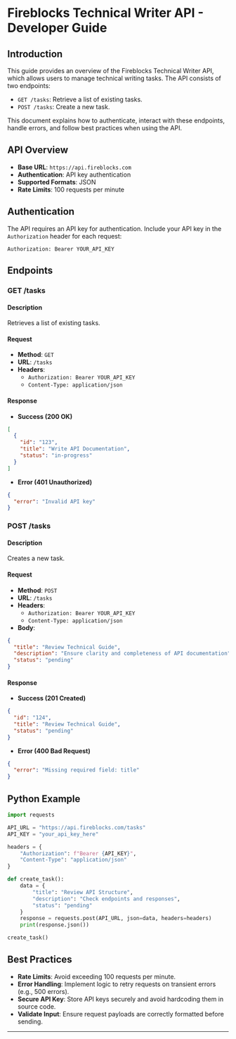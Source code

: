 # Fireblocks Technical Writer API - Developer Guide

## Introduction
This guide provides an overview of the Fireblocks Technical Writer API, which allows users to manage technical writing tasks. The API consists of two endpoints: 
- `GET /tasks`: Retrieve a list of existing tasks.
- `POST /tasks`: Create a new task.

This document explains how to authenticate, interact with these endpoints, handle errors, and follow best practices when using the API.

## API Overview
- **Base URL**: `https://api.fireblocks.com`
- **Authentication**: API key authentication
- **Supported Formats**: JSON
- **Rate Limits**: 100 requests per minute

## Authentication
The API requires an API key for authentication. Include your API key in the `Authorization` header for each request:
```http
Authorization: Bearer YOUR_API_KEY
```

## Endpoints
### GET /tasks
#### Description
Retrieves a list of existing tasks.

#### Request
- **Method**: `GET`
- **URL**: `/tasks`
- **Headers**:
  - `Authorization: Bearer YOUR_API_KEY`
  - `Content-Type: application/json`

#### Response
- **Success (200 OK)**
```json
[
  {
    "id": "123",
    "title": "Write API Documentation",
    "status": "in-progress"
  }
]
```
- **Error (401 Unauthorized)**
```json
{
  "error": "Invalid API key"
}
```

### POST /tasks
#### Description
Creates a new task.

#### Request
- **Method**: `POST`
- **URL**: `/tasks`
- **Headers**:
  - `Authorization: Bearer YOUR_API_KEY`
  - `Content-Type: application/json`
- **Body**:
```json
{
  "title": "Review Technical Guide",
  "description": "Ensure clarity and completeness of API documentation",
  "status": "pending"
}
```

#### Response
- **Success (201 Created)**
```json
{
  "id": "124",
  "title": "Review Technical Guide",
  "status": "pending"
}
```
- **Error (400 Bad Request)**
```json
{
  "error": "Missing required field: title"
}
```

## Python Example
```python
import requests

API_URL = "https://api.fireblocks.com/tasks"
API_KEY = "your_api_key_here"

headers = {
    "Authorization": f"Bearer {API_KEY}",
    "Content-Type": "application/json"
}

def create_task():
    data = {
        "title": "Review API Structure",
        "description": "Check endpoints and responses",
        "status": "pending"
    }
    response = requests.post(API_URL, json=data, headers=headers)
    print(response.json())

create_task()
```

## Best Practices
- **Rate Limits**: Avoid exceeding 100 requests per minute.
- **Error Handling**: Implement logic to retry requests on transient errors (e.g., 500 errors).
- **Secure API Key**: Store API keys securely and avoid hardcoding them in source code.
- **Validate Input**: Ensure request payloads are correctly formatted before sending.


---
